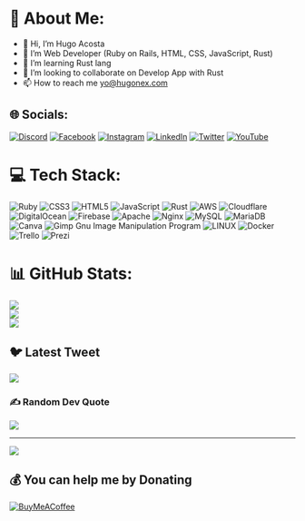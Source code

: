 # 💫 About Me:
- 👋 Hi, I’m Hugo Acosta
- 🌱 I’m Web Developer (Ruby on Rails, HTML, CSS, JavaScript, Rust)
- 👀 I’m learning Rust lang
- 💞️ I’m looking to collaborate on Develop App with Rust
- 📫 How to reach me yo@hugonex.com


## 🌐 Socials:
[![Discord](https://img.shields.io/badge/Discord-%237289DA.svg?logo=discord&logoColor=white)](https://discord.gg/nex23#6373) [![Facebook](https://img.shields.io/badge/Facebook-%231877F2.svg?logo=Facebook&logoColor=white)](https://facebook.com/hgnex) [![Instagram](https://img.shields.io/badge/Instagram-%23E4405F.svg?logo=Instagram&logoColor=white)](https://instagram.com/hnex23) [![LinkedIn](https://img.shields.io/badge/LinkedIn-%230077B5.svg?logo=linkedin&logoColor=white)](https://linkedin.com/in/nex23) [![Twitter](https://img.shields.io/badge/Twitter-%231DA1F2.svg?logo=Twitter&logoColor=white)](https://twitter.com/nex23) [![YouTube](https://img.shields.io/badge/YouTube-%23FF0000.svg?logo=YouTube&logoColor=white)](https://youtube.com/@hugonex) 

# 💻 Tech Stack:
![Ruby](https://img.shields.io/badge/ruby-%23D42029.svg?style=for-the-badge&logo=ruby&logoColor=white) ![CSS3](https://img.shields.io/badge/css3-%231572B6.svg?style=for-the-badge&logo=css3&logoColor=white) ![HTML5](https://img.shields.io/badge/html5-%23E34F26.svg?style=for-the-badge&logo=html5&logoColor=white) ![JavaScript](https://img.shields.io/badge/javascript-%23323330.svg?style=for-the-badge&logo=javascript&logoColor=%23F7DF1E) ![Rust](https://img.shields.io/badge/rust-%23000000.svg?style=for-the-badge&logo=rust&logoColor=white) ![AWS](https://img.shields.io/badge/AWS-%23FF9900.svg?style=for-the-badge&logo=amazon-aws&logoColor=white) ![Cloudflare](https://img.shields.io/badge/Cloudflare-F38020?style=for-the-badge&logo=Cloudflare&logoColor=white) ![DigitalOcean](https://img.shields.io/badge/DigitalOcean-%230167ff.svg?style=for-the-badge&logo=digitalOcean&logoColor=white) ![Firebase](https://img.shields.io/badge/firebase-%23039BE5.svg?style=for-the-badge&logo=firebase) ![Apache](https://img.shields.io/badge/apache-%23D42029.svg?style=for-the-badge&logo=apache&logoColor=white) ![Nginx](https://img.shields.io/badge/nginx-%23009639.svg?style=for-the-badge&logo=nginx&logoColor=white) ![MySQL](https://img.shields.io/badge/mysql-%2300f.svg?style=for-the-badge&logo=mysql&logoColor=white) ![MariaDB](https://img.shields.io/badge/MariaDB-003545?style=for-the-badge&logo=mariadb&logoColor=white) ![Canva](https://img.shields.io/badge/Canva-%2300C4CC.svg?style=for-the-badge&logo=Canva&logoColor=white) ![Gimp Gnu Image Manipulation Program](https://img.shields.io/badge/Gimp-657D8B?style=for-the-badge&logo=gimp&logoColor=FFFFFF) ![LINUX](https://img.shields.io/badge/Linux-FCC624?style=for-the-badge&logo=linux&logoColor=black) ![Docker](https://img.shields.io/badge/docker-%230db7ed.svg?style=for-the-badge&logo=docker&logoColor=white) ![Trello](https://img.shields.io/badge/Trello-%23026AA7.svg?style=for-the-badge&logo=Trello&logoColor=white) ![Prezi](https://img.shields.io/badge/Prezi-%23000000.svg?style=for-the-badge&logo=Prezi&logoColor=white)
# 📊 GitHub Stats:
![](https://github-readme-stats.vercel.app/api?username=nex23&theme=merko&hide_border=false&include_all_commits=true&count_private=false)<br/>
![](https://github-readme-streak-stats.herokuapp.com/?user=nex23&theme=merko&hide_border=false)<br/>
![](https://github-readme-stats.vercel.app/api/top-langs/?username=nex23&theme=merko&hide_border=false&include_all_commits=true&count_private=false&layout=compact)

## 🐦 Latest Tweet
[![](https://gtce.itsvg.in/api?username=nex23)](https://github.com/VishwaGauravIn/github-twitter-card-embed)

### ✍️ Random Dev Quote
![](https://quotes-github-readme.vercel.app/api?type=horizontal&theme=radical)

---
[![](https://visitcount.itsvg.in/api?id=nex23&icon=0&color=0)](https://visitcount.itsvg.in)

  ## 💰 You can help me by Donating
  [![BuyMeACoffee](https://img.shields.io/badge/Buy%20Me%20a%20Coffee-ffdd00?style=for-the-badge&logo=buy-me-a-coffee&logoColor=black)](https://buymeacoffee.com/https://www.buymeacoffee.com/nex23) 

  
<!-- Proudly created with GPRM ( https://gprm.itsvg.in ) -->
<!---
nex23/nex23 is a ✨ special ✨ repository because its `README.md` (this file) appears on your GitHub profile.
You can click the Preview link to take a look at your changes.
--->
